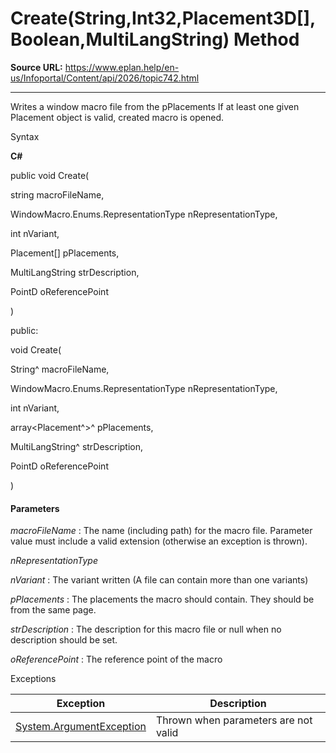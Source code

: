 # Create(String,Int32,Placement3D[],Boolean,MultiLangString) Method

**Source URL:** https://www.eplan.help/en-us/Infoportal/Content/api/2026/topic742.html

---

Writes a window macro file from the pPlacements If at least one given Placement object is valid, created macro is opened.

Syntax

**C#**



public void Create( 

   string macroFileName,

   WindowMacro.Enums.RepresentationType nRepresentationType,

   int nVariant,

   Placement[] pPlacements,

   MultiLangString strDescription,

   PointD oReferencePoint

)

public:

void Create( 

   String^ macroFileName,

   WindowMacro.Enums.RepresentationType nRepresentationType,

   int nVariant,

   array<Placement^>^ pPlacements,

   MultiLangString^ strDescription,

   PointD oReferencePoint

)


#### Parameters

*macroFileName*
:   The name (including path) for the macro file. Parameter value must include a valid extension (otherwise an exception is thrown).

*nRepresentationType*


*nVariant*
:   The variant written (A file can contain more than one variants)

*pPlacements*
:   The placements the macro should contain. They should be from the same page.

*strDescription*
:   The description for this macro file or null when no description should be set.

*oReferencePoint*
:   The reference point of the macro

Exceptions

| Exception | Description |
| --- | --- |
| [System.ArgumentException](#) | Thrown when parameters are not valid |
